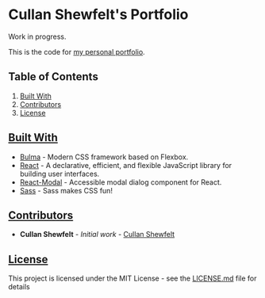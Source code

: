 # Cullan Shewfelt's Portfolio
Work in progress.

This is the code for [my personal portfolio](https://github.com/cullanshewfelt).

## Table of Contents

1.  [Built With](#builtwith)
2.  [Contributors](#contributors)
3.  [License](#license)

## [Built With](#builtwith)

-   [Bulma](https://github.com/jgthms/bulma) - Modern CSS framework based on Flexbox.
-   [React](https://github.com/facebook/react) - A declarative, efficient, and flexible JavaScript library for building user interfaces.
-   [React-Modal](https://github.com/reactjs/react-modal) - Accessible modal dialog component for React.
-   [Sass](https://github.com/sass/sass) - Sass makes CSS fun!

## [Contributors](#contributors)

-   **Cullan Shewfelt** - _Initial work_ - [Cullan Shewfelt](https://github.com/cullanshewfelt)

## [License](#license)

This project is licensed under the MIT License - see the [LICENSE.md](LICENSE.md) file for details
